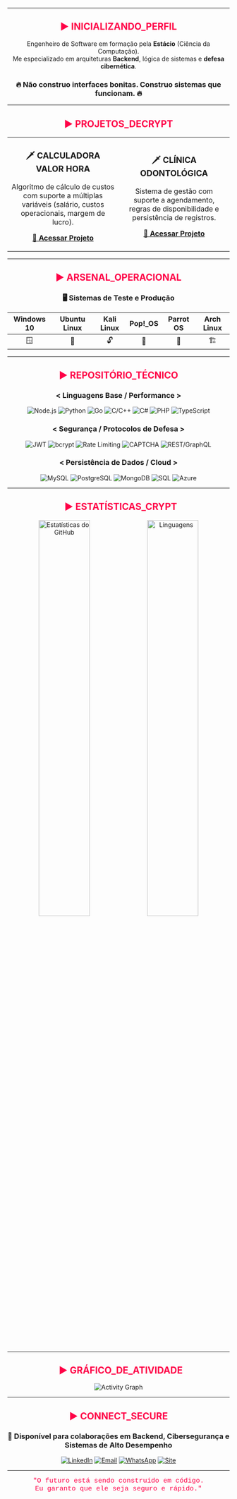 </div>

---

<h2 align="center">
  <span style="color: #ff0147;">▶ INICIALIZANDO_PERFIL</span>
</h2>

<div align="center">

Engenheiro de Software em formação pela **Estácio** (Ciência da Computação).  
Me especializado em arquiteturas **Backend**, lógica de sistemas e **defesa cibernética**.

### 🔥 **Não construo interfaces bonitas. Construo sistemas que funcionam.** 🔥

</div>

---

<h2 align="center">
  <span style="color: #ff0147;">▶ PROJETOS_DECRYPT</span>
</h2>

<table align="center">
<tr>
<td width="50%" align="center">

### 🗡️ CALCULADORA VALOR HORA

Algoritmo de cálculo de custos com suporte a múltiplas variáveis (salário, custos operacionais, margem de lucro).

**[🔗 Acessar Projeto](Projetos/projeto01/projeto01.html)**

</td>
<td width="50%" align="center">

### 🗡️ CLÍNICA ODONTOLÓGICA

Sistema de gestão com suporte a agendamento, regras de disponibilidade e persistência de registros.

**[🔗 Acessar Projeto](Projetos/projeto02/projeto02.html)**

</td>
</tr>
</table>

---

<h2 align="center">
  <span style="color: #ff0147;">▶ ARSENAL_OPERACIONAL</span>
</h2>

<div align="center">

### 🖥️ Sistemas de Teste e Produção

| Windows 10 | Ubuntu Linux | Kali Linux | Pop!_OS | Parrot OS | Arch Linux |
|:---:|:---:|:---:|:---:|:---:|:---:|
| 🪟 | 🐧 | 🔓 | 🎨 | 🦜 | 🏗️ |

</div>

---

<h2 align="center">
  <span style="color: #ff0147;">▶ REPOSITÓRIO_TÉCNICO</span>
</h2>

<div align="center">

### < Linguagens Base / Performance >

![Node.js](https://img.shields.io/badge/Node.js-339933?style=for-the-badge&logo=nodedotjs&logoColor=white)
![Python](https://img.shields.io/badge/Python-3776AB?style=for-the-badge&logo=python&logoColor=white)
![Go](https://img.shields.io/badge/Go-00ADD8?style=for-the-badge&logo=go&logoColor=white)
![C/C++](https://img.shields.io/badge/C%2FC%2B%2B-00599C?style=for-the-badge&logo=c&logoColor=white)
![C#](https://img.shields.io/badge/C%23-239120?style=for-the-badge&logo=csharp&logoColor=white)
![PHP](https://img.shields.io/badge/PHP-777BB4?style=for-the-badge&logo=php&logoColor=white)
![TypeScript](https://img.shields.io/badge/TypeScript-3178C6?style=for-the-badge&logo=typescript&logoColor=white)

### < Segurança / Protocolos de Defesa >

![JWT](https://img.shields.io/badge/JWT-000000?style=for-the-badge&logo=json-web-tokens&logoColor=white)
![bcrypt](https://img.shields.io/badge/bcrypt-6272A4?style=for-the-badge&logo=npm&logoColor=white)
![Rate Limiting](https://img.shields.io/badge/Rate%20Limiting-FFD700?style=for-the-badge&logo=apache&logoColor=black)
![CAPTCHA](https://img.shields.io/badge/CAPTCHA-4169E1?style=for-the-badge&logo=google&logoColor=white)
![REST/GraphQL](https://img.shields.io/badge/REST%2FGraptQL-FF619A?style=for-the-badge&logo=graphql&logoColor=white)

### < Persistência de Dados / Cloud >

![MySQL](https://img.shields.io/badge/MySQL-4479A1?style=for-the-badge&logo=mysql&logoColor=white)
![PostgreSQL](https://img.shields.io/badge/PostgreSQL-316192?style=for-the-badge&logo=postgresql&logoColor=white)
![MongoDB](https://img.shields.io/badge/MongoDB-47A248?style=for-the-badge&logo=mongodb&logoColor=white)
![SQL](https://img.shields.io/badge/SQL-CC2927?style=for-the-badge&logo=mysql&logoColor=white)
![Azure](https://img.shields.io/badge/Azure-0078D4?style=for-the-badge&logo=microsoftazure&logoColor=white)

</div>

---

<h2 align="center">
  <span style="color: #ff0147;">▶ ESTATÍSTICAS_CRYPT</span>
</h2>

<div align="center">

<img src="https://github-readme-stats.vercel.app/api?username=carloshenrique&show_icons=true&theme=radical&hide_border=true&count_private=true&bg_color=1D1E20&title_color=ff0147&icon_color=E4454A&text_color=D0D0D0" alt="Estatísticas do GitHub" width="48%" />
<img src="https://github-readme-stats.vercel.app/api/top-langs/?username=carloshenrique&layout=compact&langs_count=8&theme=radical&hide_border=true&bg_color=1D1E20&title_color=ff0147&icon_color=E4454A&text_color=D0D0D0" alt="Linguagens" width="48%" />

</div>

---

<h2 align="center">
  <span style="color: #ff0147;">▶ GRÁFICO_DE_ATIVIDADE</span>
</h2>

<div align="center">

![Activity Graph](https://github-readme-activity-graph.vercel.app/graph?username=carloshenrique&theme=dark&hide_border=true&bg_color=1D1E20&color=D0D0D0&line=ff0147&point=ff0147)

</div>

---

<h2 align="center">
  <span style="color: #ff0147;">▶ CONNECT_SECURE</span>
</h2>

<div align="center">

### 🔐 Disponível para colaborações em Backend, Cibersegurança e Sistemas de Alto Desempenho

[![LinkedIn](https://img.shields.io/badge/LinkedIn-0A66C2?style=for-the-badge&logo=linkedin&logoColor=white)](https://www.linkedin.com/in/-carloshenrique/)
[![Email](https://img.shields.io/badge/Email-D14836?style=for-the-badge&logo=gmail&logoColor=white)](mailto:contato@carloshenriquedev.com.br)
[![WhatsApp](https://img.shields.io/badge/WhatsApp-25D366?style=for-the-badge&logo=whatsapp&logoColor=white)](https://wa.me/5519999496636)
[![Site](https://img.shields.io/badge/Portfólio-ff0147?style=for-the-badge&logo=microsoft-internet-explorer&logoColor=white)](https://carloshenriquedev.com.br/)

---

<p align="center">
  <span style="color: #ff0147; font-family: 'Courier New', Courier, monospace; font-size: 1.1em;">
    "O futuro está sendo construído em código. <br>
     Eu garanto que ele seja seguro e rápido."
  </span>
</p>

</div>
